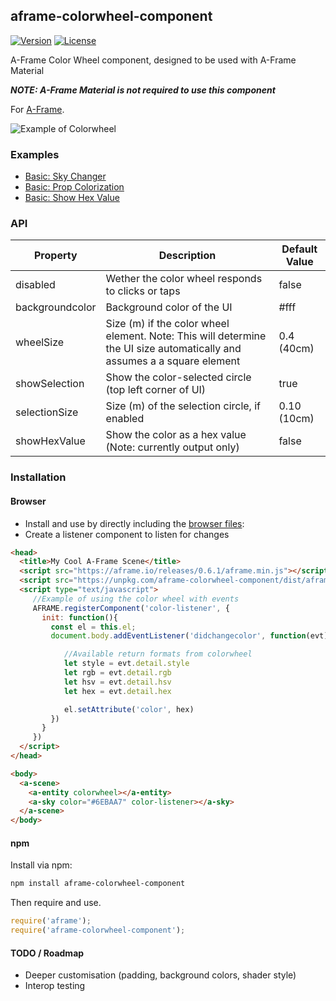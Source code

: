 ## aframe-colorwheel-component

[![Version](http://img.shields.io/npm/v/aframe-colorwheel-component.svg?style=flat-square)](https://npmjs.org/package/aframe-colorwheel-component)
[![License](http://img.shields.io/npm/l/aframe-colorwheel-component.svg?style=flat-square)](https://npmjs.org/package/aframe-colorwheel-component)

A-Frame Color Wheel component, designed to be used with A-Frame Material

***NOTE: A-Frame Material is not required to use this component***

For [A-Frame](https://aframe.io).

![Example of Colorwheel](https://raw.githubusercontent.com/mokargas/aframe-colorwheel-component/master/examples/acwc.gif "Example of Colorwheel")

### Examples

* [Basic: Sky Changer](https://mokargas.github.io/aframe-colorwheel-component/examples/basic/index-sky.html)
* [Basic: Prop Colorization](https://mokargas.github.io/aframe-colorwheel-component/examples/basic)
* [Basic: Show Hex Value](https://mokargas.github.io/aframe-colorwheel-component/examples/basic/index-showhex.html)

### API

| Property | Description | Default Value |
| -------- | ----------- | ------------- |
| disabled         | Wether the color wheel responds to clicks or taps            |  false              |
| backgroundcolor         | Background color of the UI        |  #fff              |
| wheelSize         | Size (m)  if the color wheel element. Note: This will determine the UI size automatically and assumes a a square element     |  0.4 (40cm)             |
| showSelection         | Show the color-selected circle (top left corner of UI)    |  true              |
| selectionSize         | Size (m) of the selection circle, if enabled    |  0.10 (10cm)              |
| showHexValue         | Show the color as a hex value (Note: currently output only)    |  false  |


### Installation

#### Browser

* Install and use by directly including the [browser files](dist):
* Create a listener component to listen for changes

```html
<head>
  <title>My Cool A-Frame Scene</title>
  <script src="https://aframe.io/releases/0.6.1/aframe.min.js"></script>
  <script src="https://unpkg.com/aframe-colorwheel-component/dist/aframe-colorwheel-component.min.js"></script>
  <script type="text/javascript">
     //Example of using the color wheel with events
     AFRAME.registerComponent('color-listener', {
       init: function(){
         const el = this.el;
         document.body.addEventListener('didchangecolor', function(evt){

            //Available return formats from colorwheel
            let style = evt.detail.style
            let rgb = evt.detail.rgb
            let hsv = evt.detail.hsv
            let hex = evt.detail.hex

            el.setAttribute('color', hex)
         })
       }
     })
  </script>
</head>

<body>
  <a-scene>
    <a-entity colorwheel></a-entity>
    <a-sky color="#6EBAA7" color-listener></a-sky>
  </a-scene>
</body>
```

<!-- If component is accepted to the Registry, uncomment this. -->
<!--
Or with [angle](https://npmjs.com/package/angle/), you can install the proper
version of the component straight into your HTML file, respective to your
version of A-Frame:

```sh
angle install aframe-colorwheel-component
```
-->

#### npm

Install via npm:

```bash
npm install aframe-colorwheel-component
```

Then require and use.

```js
require('aframe');
require('aframe-colorwheel-component');
```

#### TODO / Roadmap

* Deeper customisation (padding, background colors, shader style)
* Interop testing
